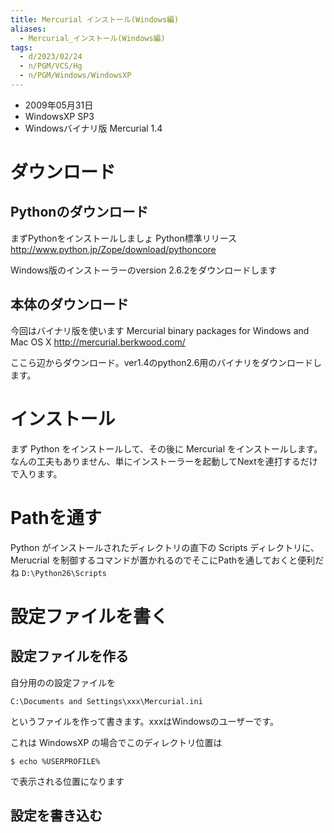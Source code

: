 ```yaml
---
title: Mercurial インストール(Windows編)
aliases:
  - Mercurial_インストール(Windows編)
tags:
  - d/2023/02/24
  - n/PGM/VCS/Hg
  - n/PGM/Windows/WindowsXP  
---
```


- 2009年05月31日
- WindowsXP SP3
- Windowsバイナリ版 Mercurial 1.4


ダウンロード
================================================================================
Pythonのダウンロード
--------------------------------------------------------------------------------
まずPythonをインストールしましょ Python標準リリース http://www.python.jp/Zope/download/pythoncore

Windows版のインストーラーのversion 2.6.2をダウンロードします


本体のダウンロード
--------------------------------------------------------------------------------
今回はバイナリ版を使います Mercurial binary packages for Windows and Mac OS X http://mercurial.berkwood.com/

ここら辺からダウンロード。ver1.4のpython2.6用のバイナリをダウンロードします。


インストール
================================================================================
まず Python をインストールして、その後に Mercurial をインストールします。
なんの工夫もありません、単にインストーラーを起動してNextを連打するだけで入ります。

Pathを通す
================================================================================
Python がインストールされたディレクトリの直下の Scripts ディレクトリに、Merucrial を制御するコマンドが置かれるのでそこにPathを通しておくと便利だね `D:\Python26\Scripts`


設定ファイルを書く
================================================================================
設定ファイルを作る
--------------------------------------------------------------------------------
自分用のの設定ファイルを

```
C:\Documents and Settings\xxx\Mercurial.ini
```
というファイルを作って書きます。xxxはWindowsのユーザーです。

これは WindowsXP の場合でこのディレクトリ位置は

```
$ echo %USERPROFILE%
```

で表示される位置になります

設定を書き込む
--------------------------------------------------------------------------------




